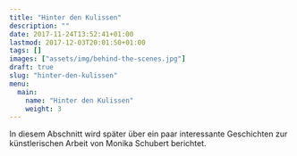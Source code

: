 ```yaml
---
title: "Hinter den Kulissen"
description: ""
date: 2017-11-24T13:52:41+01:00
lastmod: 2017-12-03T20:01:50+01:00
tags: []
images: ["assets/img/behind-the-scenes.jpg"]
draft: true
slug: "hinter-den-kulissen"
menu:
  main:
    name: "Hinter den Kulissen"
    weight: 3
---
```


In diesem Abschnitt wird später über ein paar interessante Geschichten zur künstlerischen Arbeit von Monika Schubert berichtet.